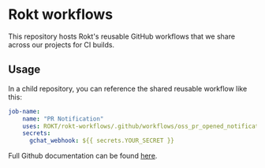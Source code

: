 # Rokt workflows

This repository hosts Rokt's reusable GitHub workflows that we share across our projects for CI builds.

## Usage

In a child repository, you can reference the shared reusable workflow like this:

```yaml
job-name:
    name: "PR Notification"
    uses: ROKT/rokt-workflows/.github/workflows/oss_pr_opened_notification.yml@main
    secrets:
      gchat_webhook: ${{ secrets.YOUR_SECRET }}
```

Full Github documentation can be found [here](https://docs.github.com/en/actions/sharing-automations/reusing-workflows).
